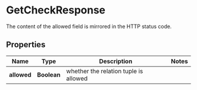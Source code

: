 

# GetCheckResponse

The content of the allowed field is mirrored in the HTTP status code.
## Properties

Name | Type | Description | Notes
------------ | ------------- | ------------- | -------------
**allowed** | **Boolean** | whether the relation tuple is allowed | 



